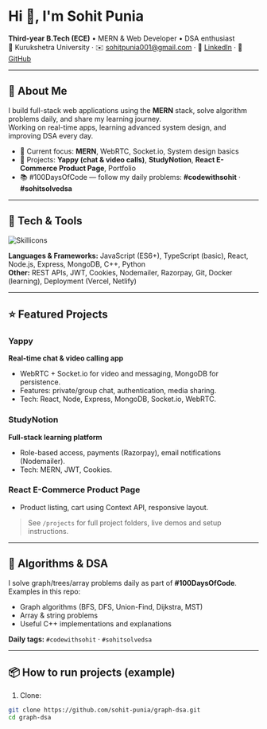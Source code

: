 # Hi 👋, I'm Sohit Punia

**Third-year B.Tech (ECE)** • MERN & Web Developer • DSA enthusiast  
📍 Kurukshetra University · ✉️ sohitpunia001@gmail.com · 🔗 [LinkedIn](https://www.linkedin.com/in/sohit-punia-23a2a6311/) · 🔗 [GitHub](https://github.com/sohit-punia)

---

## 🚀 About Me
I build full-stack web applications using the **MERN** stack, solve algorithm problems daily, and share my learning journey.  
Working on real-time apps, learning advanced system design, and improving DSA every day.

- 🔨 Current focus: **MERN**, WebRTC, Socket.io, System design basics  
- 🎯 Projects: **Yappy (chat & video calls)**, **StudyNotion**, **React E-Commerce Product Page**, Portfolio  
- 📚 #100DaysOfCode — follow my daily problems: **#codewithsohit** · **#sohitsolvedsa**

---

## 🧰 Tech & Tools

![Skillicons](https://skillicons.dev/icons?i=html,css,tailwind,js,react,nodejs,express,mongodb,cpp,python,git,github,vercel,netlify)

**Languages & Frameworks:** JavaScript (ES6+), TypeScript (basic), React, Node.js, Express, MongoDB, C++, Python  
**Other:** REST APIs, JWT, Cookies, Nodemailer, Razorpay, Git, Docker (learning), Deployment (Vercel, Netlify)

---

## ⭐ Featured Projects

### Yappy
**Real-time chat & video calling app**  
- WebRTC + Socket.io for video and messaging, MongoDB for persistence.  
- Features: private/group chat, authentication, media sharing.  
- Tech: React, Node, Express, MongoDB, Socket.io, WebRTC.

### StudyNotion
**Full-stack learning platform**  
- Role-based access, payments (Razorpay), email notifications (Nodemailer).  
- Tech: MERN, JWT, Cookies.

### React E-Commerce Product Page
- Product listing, cart using Context API, responsive layout.

> See `/projects` for full project folders, live demos and setup instructions.

---

## 🧩 Algorithms & DSA
I solve graph/trees/array problems daily as part of **#100DaysOfCode**.  
Examples in this repo:
- Graph algorithms (BFS, DFS, Union-Find, Dijkstra, MST)
- Array & string problems
- Useful C++ implementations and explanations

**Daily tags:** `#codewithsohit` · `#sohitsolvedsa`

---

## 📦 How to run projects (example)
1. Clone:
```bash
git clone https://github.com/sohit-punia/graph-dsa.git
cd graph-dsa
